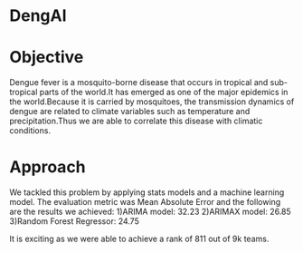 # DengAI
# Objective 
Dengue fever is a mosquito-borne disease that occurs in tropical and sub-tropical parts of the world.It has emerged as one of the major epidemics in the world.Because it is carried by mosquitoes, the transmission dynamics of dengue are related to climate variables such as temperature and precipitation.Thus we are able to correlate this disease with climatic conditions.

# Approach
We tackled this problem by applying stats models and a machine learning model. The evaluation metric was Mean Absolute Error and the following are the results we achieved:
1)ARIMA model: 32.23
2)ARIMAX model: 26.85
3)Random Forest Regressor: 24.75

It is exciting as we were able to achieve a rank of 811 out of 9k teams.
